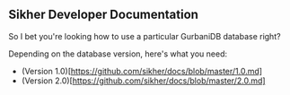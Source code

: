 ## Sikher Developer Documentation

So I bet you're looking how to use a particular GurbaniDB database right?

Depending on the database version, here's what you need:
* (Version 1.0)[https://github.com/sikher/docs/blob/master/1.0.md]
* (Version 2.0)[https://github.com/sikher/docs/blob/master/2.0.md]
